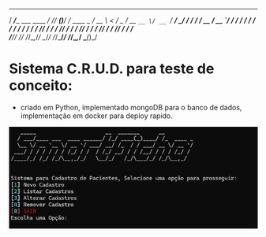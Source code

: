    _____                      __  _______      __             ____   ___
  / ___/____ ___  ____ ______/ /_/ ____(_)____/ /_  ____ _   / __ \ <  /
  \__ \/ __ `__ \/ __ `/ ___/ __/ /_  / / ___/ __ \/ __ `/  / / / / / / 
 ___/ / / / / / / /_/ / /  / /_/ __/ / / /__/ / / / /_/ /  / /_/ / / /  
/____/_/ /_/ /_/\__,_/_/   \__/_/   /_/\___/_/ /_/\__,_/   \____(_)_/  

# Sistema C.R.U.D. para teste de conceito:
 - criado em Python, implementado mongoDB para o banco de dados, implementação em docker para deploy rapido.

![Imagem do Programa rodando em linha de comando pelo windows terminal](mainscreen.png) 
